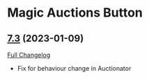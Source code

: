 # Magic Auctions Button

## [7.3](https://github.com/Auctionator/MagicButton/tree/7.3) (2023-01-09)
[Full Changelog](https://github.com/Auctionator/MagicButton/compare/7.2...7.3) 

- Fix for behaviour change in Auctionator  
